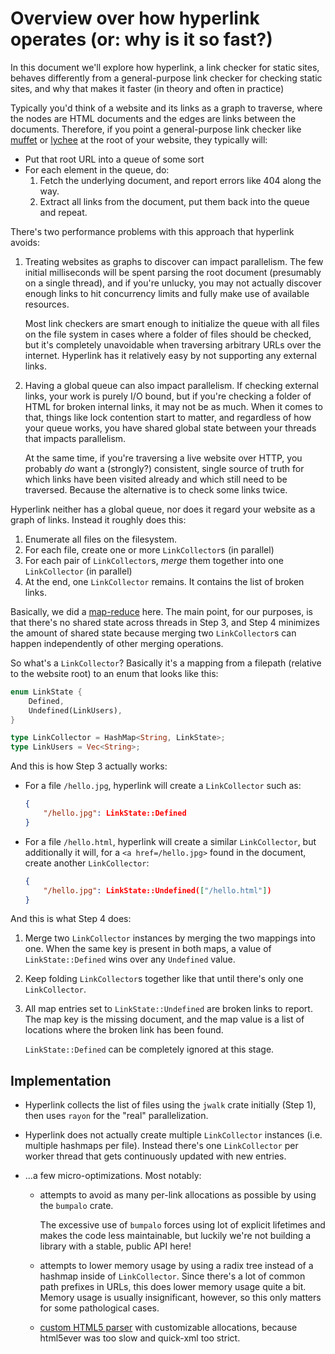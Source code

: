 # Overview over how hyperlink operates (or: why is it so fast?)

In this document we'll explore how hyperlink, a link checker for static sites,
behaves differently from a general-purpose link checker for checking static
sites, and why that makes it faster (in theory and often in practice)

Typically you'd think of a website and its links as a graph to traverse, where
the nodes are HTML documents and the edges are links between the documents.
Therefore, if you point a general-purpose link checker like
[muffet](https://github.com/raviqqe/muffet) or
[lychee](https://github.com/lycheeverse/lychee) at the root of your website,
they typically will:

* Put that root URL into a queue of some sort
* For each element in the queue, do:
  1. Fetch the underlying document, and report errors like 404 along the way.
  2. Extract all links from the document, put them back into the queue and repeat.

There's two performance problems with this approach that hyperlink avoids:

1. Treating websites as graphs to discover can impact parallelism. The few
   initial milliseconds will be spent parsing the root document (presumably on
   a single thread), and if you're unlucky, you may not actually discover
   enough links to hit concurrency limits and fully make use of available
   resources.

   Most link checkers are smart enough to initialize the queue with all files
   on the file system in cases where a folder of files should be checked, but
   it's completely unavoidable when traversing arbitrary URLs over the
   internet. Hyperlink has it relatively easy by not supporting any external
   links.

2. Having a global queue can also impact parallelism. If checking external
   links, your work is purely I/O bound, but if you're checking a folder of
   HTML for broken internal links, it may not be as much. When it comes to
   that, things like lock contention start to matter, and regardless of how
   your queue works, you have shared global state between your threads that
   impacts parallelism.

   At the same time, if you're traversing a live website over HTTP, you
   probably _do_ want a (strongly?) consistent, single source of truth for
   which links have been visited already and which still need to be traversed.
   Because the alternative is to check some links twice.

Hyperlink neither has a global queue, nor does it regard your website as a
graph of links. Instead it roughly does this:

1. Enumerate all files on the filesystem.
3. For each file, create one or more `LinkCollector`s (in parallel)
4. For each pair of `LinkCollector`s, _merge_ them together into one `LinkCollector` (in parallel)
5. At the end, one `LinkCollector` remains. It contains the list of broken links.

Basically, we did a [map-reduce](https://en.wikipedia.org/wiki/MapReduce) here.
The main point, for our purposes, is that there's no shared state across
threads in Step 3, and Step 4 minimizes the amount of shared state because
merging two `LinkCollector`s can happen independently of other merging
operations.

So what's a `LinkCollector`? Basically it's a mapping from a filepath (relative
to the website root) to an enum that looks like this:

```rust
enum LinkState {
    Defined,
    Undefined(LinkUsers),
}

type LinkCollector = HashMap<String, LinkState>;
type LinkUsers = Vec<String>;
```

And this is how Step 3 actually works:

* For a file `/hello.jpg`, hyperlink will create a
  `LinkCollector` such as:

  ```json
  {
      "/hello.jpg": LinkState::Defined
  }
  ```

* For a file `/hello.html`, hyperlink will create a similar
  `LinkCollector`, but additionally it will, for a `<a
  href=/hello.jpg>` found in the document, create another
  `LinkCollector`:

  ```json
  {
      "/hello.jpg": LinkState::Undefined(["/hello.html"])
  }
  ```

And this is what Step 4 does:

1. Merge two `LinkCollector` instances by merging the two mappings into one.
   When the same key is present in both maps, a value of `LinkState::Defined`
   wins over any `Undefined` value.

2. Keep folding `LinkCollector`s together like that until there's only one
   `LinkCollector`.

3. All map entries set to `LinkState::Undefined` are broken links to report.
   The map key is the missing document, and the map value is a list of
   locations where the broken link has been found.

   `LinkState::Defined` can be completely ignored at this stage.

## Implementation

* Hyperlink collects the list of files using the `jwalk` crate initially (Step
  1), then uses `rayon` for the "real" parallelization.

* Hyperlink does not actually create multiple `LinkCollector` instances (i.e.
  multiple hashmaps per file). Instead there's one `LinkCollector` per worker
  thread that gets continuously updated with new entries.

* ...a few micro-optimizations. Most notably:

  * attempts to avoid as many per-link allocations as possible by using the
    `bumpalo` crate.

    The excessive use of `bumpalo` forces using lot of explicit lifetimes and
    makes the code less maintainable, but luckily we're not building a library
    with a stable, public API here!

  * attempts to lower memory usage by using a radix tree instead of a hashmap
    inside of `LinkCollector`. Since there's a lot of common path prefixes in
    URLs, this does lower memory usage quite a bit. Memory usage is usually
    insignificant, however, so this only matters for some pathological cases.

  * [custom HTML5 parser](https://github.com/untitaker/html5gum) with
    customizable allocations, because html5ever was too slow and quick-xml too
    strict.
